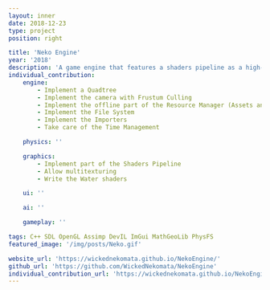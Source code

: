 ```yaml
---
layout: inner
date: 2018-12-23
type: project
position: right

title: 'Neko Engine'
year: '2018'
description: 'A game engine that features a shaders pipeline as a high-level system. It is in C++. It was done in pairs. This is the first game engine that I have ever developed!'
individual_contribution:
    engine:
        - Implement a Quadtree
        - Implement the camera with Frustum Culling
        - Implement the offline part of the Resource Manager (Assets and Library)
        - Implement the File System
        - Implement the Importers
        - Take care of the Time Management

    physics: ''

    graphics:
        - Implement part of the Shaders Pipeline
        - Allow multitexturing
        - Write the Water shaders

    ui: ''

    ai: ''

    gameplay: ''

tags: C++ SDL OpenGL Assimp DevIL ImGui MathGeoLib PhysFS
featured_image: '/img/posts/Neko.gif'

website_url: 'https://wickednekomata.github.io/NekoEngine/'
github_url: 'https://github.com/WickedNekomata/NekoEngine'
individual_contribution_url: 'https://wickednekomata.github.io/NekoEngine/'
---
```

